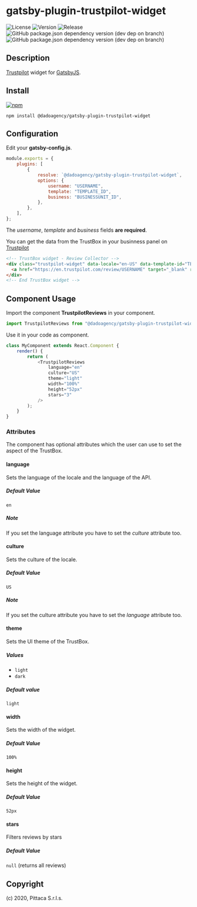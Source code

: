 # gatsby-plugin-trustpilot-widget

![License](https://img.shields.io/github/license/pittica/gatsby-plugin-trustpilot-widget)
![Version](https://img.shields.io/github/package-json/v/pittica/gatsby-plugin-trustpilot-widget)
![Release](https://img.shields.io/github/v/release/pittica/gatsby-plugin-trustpilot-widget)
![GitHub package.json dependency version (dev dep on branch)](https://img.shields.io/github/package-json/dependency-version/dadoagency/gatsby-plugin-trustpilot-widget/dev/gatsby)
![GitHub package.json dependency version (dev dep on branch)](https://img.shields.io/github/package-json/dependency-version/dadoagency/gatsby-plugin-trustpilot-widget/dev/react)

## Description

[Trustpilot](https://www.trustpilot.com/) widget for [GatsbyJS](https://www.gatsbyjs.org/).

## Install

[![npm](https://img.shields.io/npm/v/@pittica/gatsby-plugin-trustpilot-widget)](https://www.npmjs.com/package/@pittica/gatsby-plugin-trustpilot-widget)

```shell
npm install @dadoagency/gatsby-plugin-trustpilot-widget
```

## Configuration

Edit your **gatsby-config.js**.

```javascript
module.exports = {
	plugins: [
		{
			resolve: `@dadoagency/gatsby-plugin-trustpilot-widget`,
			options: {
				username: "USERNAME",
				template: "TEMPLATE_ID",
				business: "BUSINESSUNIT_ID",
			},
		},
	],
};
```

The _username_, _template_ and _business_ fields **are required**.

You can get the data from the TrustBox in your businness panel on [Trustpilot](https://www.trustpilot.com/)

```HTML
<!-- TrustBox widget - Review Collector -->
<div class="trustpilot-widget" data-locale="en-US" data-template-id="TEMPLATE_ID" data-businessunit-id="BUSINESSUNIT_ID" data-style-height="52px" data-style-width="100%">
  <a href="https://en.trustpilot.com/review/USERNAME" target="_blank" rel="noopener">Trustpilot</a>
</div>
<!-- End TrustBox widget -->
```

## Component Usage

Import the component **TrustpilotReviews** in your component.

```javascript
import TrustpilotReviews from "@dadoagency/gatsby-plugin-trustpilot-widget";
```

Use it in your code as component.

```javascript
class MyComponent extends React.Component {
	render() {
		return (
			<TrustpilotReviews
				language="en"
				culture="US"
				theme="light"
				width="100%"
				height="52px"
				stars="3"
			/>
		);
	}
}
```

### Attributes

The component has optional attributes which the user can use to set the aspect of the TrustBox.

#### language

Sets the language of the locale and the language of the API.

##### Default Value

`en`

##### Note

If you set the language attribute you have to set the _culture_ attribute too.

#### culture

Sets the culture of the locale.

##### Default Value

`US`

##### Note

If you set the culture attribute you have to set the _language_ attribute too.

#### theme

Sets the UI theme of the TrustBox.

##### Values

-   `light`
-   `dark`

##### Default value

`light`

#### width

Sets the width of the widget.

##### Default Value

`100%`

#### height

Sets the height of the widget.

##### Default Value

`52px`

#### stars

Filters reviews by stars

##### Default Value

`null` (returns all reviews)

## Copyright

(c) 2020, Pittaca S.r.l.s.
